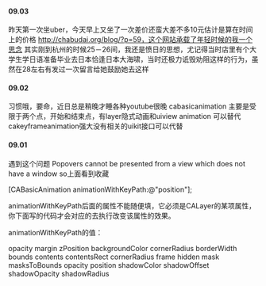 
#### 09.03
昨天第一次坐uber，今天早上又坐了一次差价还蛮大差不多10元估计是算在时间上的价格
http://chabudai.org/blog/?p=59，这个网站承载了年轻时候的我一个思念
其实刚到杭州的时候25－26间，我还是愤日的思想，尤记得当时店里有个大学生学日语准备毕业去日本恰逢日本大海啸，当时还极力诋毁劝阻这样的行为，虽然在28左右有发过一次留言给她鼓励她去这样

#### 09.02
习惯哦，要命，近日总是稍晚才睡各种youtube很晚
cabasicanimation 主要是受限于两个点，开始和结束点，有layer隐式动画和uiview animation 可以替代
cakeyframeanimation强大没有相关的uikit接口可以代替 

#### 09.01
遇到这个问题
Popovers cannot be presented from a view which does not have a window
so上面看到收藏

[CABasicAnimation animationWithKeyPath:@"position"];

animationWithKeyPath后面的属性不能随便填，它必须是CALayer的某项属性，你下面写的代码才会对应的去执行改变该属性的效果。

animationWithKeyPath的值：

opacity
margin
zPosition
backgroundColor
cornerRadius
borderWidth 
bounds
contents
contentsRect
cornerRadius
frame
hidden
mask
masksToBounds
opacity
position
shadowColor
shadowOffset
shadowOpacity
shadowRadius
